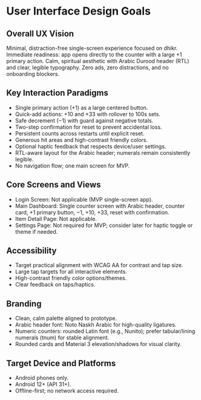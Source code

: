 # User Interface Design Goals

## Overall UX Vision
Minimal, distraction-free single-screen experience focused on dhikr. Immediate readiness: app opens directly to the counter with a large +1 primary action. Calm, spiritual aesthetic with Arabic Durood header (RTL) and clear, legible typography. Zero ads, zero distractions, and no onboarding blockers.

## Key Interaction Paradigms
- Single primary action (+1) as a large centered button.
- Quick-add actions: +10 and +33 with rollover to 100s sets.
- Safe decrement (−1) with guard against negative totals.
- Two-step confirmation for reset to prevent accidental loss.
- Persistent counts across restarts until explicit reset.
- Generous hit areas and high-contrast friendly colors.
- Optional haptic feedback that respects device/user settings.
- RTL-aware layout for the Arabic header; numerals remain consistently legible.
- No navigation flow; one main screen for MVP.

## Core Screens and Views
- Login Screen: Not applicable (MVP single-screen app).
- Main Dashboard: Single counter screen with Arabic header, counter card, +1 primary button, −1, +10, +33, reset with confirmation.
- Item Detail Page: Not applicable.
- Settings Page: Not required for MVP; consider later for haptic toggle or theme if needed.

## Accessibility
- Target practical alignment with WCAG AA for contrast and tap size.
- Large tap targets for all interactive elements.
- High-contrast friendly color options/themes.
- Clear feedback on taps/haptics.

## Branding
- Clean, calm palette aligned to prototype.
- Arabic header font: Noto Naskh Arabic for high-quality ligatures.
- Numeric counters: rounded Latin font (e.g., Nunito); prefer tabular/lining numerals (tnum) for stable alignment.
- Rounded cards and Material 3 elevation/shadows for visual clarity.

## Target Device and Platforms
- Android phones only.
- Android 12+ (API 31+).
- Offline-first; no network access required.
